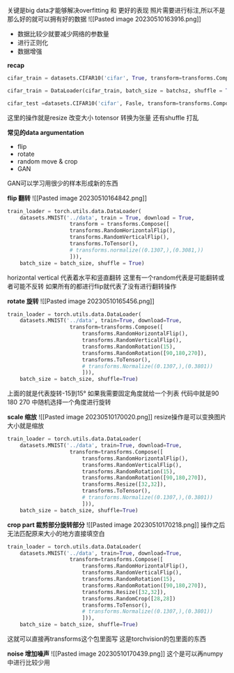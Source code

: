 关键是big data才能够解决overfitting 和 更好的表现
照片需要进行标注,所以不是那么好的就可以拥有好的数据
![[Pasted image 20230510163916.png]]
- 数据比较少就要减少网络的参数量
- 进行正则化
- 数据增强

**recap**
```python
cifar_train = datasets.CIFAR10('cifar', True, transform=transforms.Compose([transforms.Resize((32,32)), transforms.ToTensor()]), download=True

cifar_train = DataLoader(cifar_train, batch_size = batchsz, shuffle = True)

cifar_test =datasets.CIFAR10('cifar', Fasle, transform=transforms.Compose([transforms.Resize((32,32)),transforms.ToTensor()]), download = True)
```
这里的操作就是resize 改变大小
totensor 转换为张量
还有shuffle 打乱

**常见的data argumentation**
- flip
- rotate
- random move & crop
- GAN

GAN可以学习用很少的样本形成新的东西

**flip 翻转**
![[Pasted image 20230510164842.png]]
```python
train_loader = torch.utils.data.DataLoader(
	datasets.MNIST('../data', train = True, download = True,
					transform = transforms.Compose([
					transforms.RandomHorizontalFlip(),
					transforms.RandomVerticalFlip(),
					transforms.ToTensor(),
					# transforms.normalize((0.1307,),(0.3081,))
					])),
	batch_size = batch_size, shuffle = True)
```
horizontal
vertical
代表着水平和竖直翻转
这里有一个random代表是可能翻转或者可能不反转
如果所有的都进行flip就代表了没有进行翻转操作

**rotate 旋转**
![[Pasted image 20230510165456.png]]
```python
train_loader = torch.utils.data.DataLoader(
	datasets.MNIST('../data', train=True, download=True,
					transform=transforms.Compose([
						transforms.RandomHorizontalFlip(),
						transforms.RandomVerticalFlip(),
						transforms.RandomRotation(15),
						transforms.RandomRotation([90,180,270]),
						transforms.ToTensor(),
						# transforms.Normalize((0.1307,),(0.3801))
						])),
	batch_size = batch_size, shuffle=True)
```
上面的就是代表旋转-15到15°
如果我需要固定角度就给一个列表
代码中就是90 180 270 中随机选择一个角度进行旋转


**scale 缩放**
![[Pasted image 20230510170020.png]]
resize操作是可以变换图片大小就是缩放
```python
train_loader = torch.utils.data.DataLoader(
	datasets.MNIST('../data', train=True, download=True,
					transform=transforms.Compose([
						transforms.RandomHorizontalFlip(),
						transforms.RandomVerticalFlip(),
						transforms.RandomRotation(15),
						transforms.RandomRotation([90,180,270]),
						transforms.Resize([32,32]),
						transforms.ToTensor(),
						# transforms.Normalize((0.1307,),(0.3801))
						])),
	batch_size = batch_size, shuffle=True)
```


**crop part 裁剪部分旋转部分**
![[Pasted image 20230510170218.png]]
操作之后无法匹配原来大小的地方直接填空白
```python
train_loader = torch.utils.data.DataLoader(
	datasets.MNIST('../data', train=True, download=True,
					transform=transforms.Compose([
						transforms.RandomHorizontalFlip(),
						transforms.RandomVerticalFlip(),
						transforms.RandomRotation(15),
						transforms.RandomRotation([90,180,270]),
						transforms.Resize([32,32]),
						transforms.RandomCrop([28,28])
						transforms.ToTensor(),
						# transforms.Normalize((0.1307,),(0.3801))
						])),
	batch_size = batch_size, shuffle=True)
```
这就可以直接再transforms这个包里面写
这是torchvision的包里面的东西

**noise 增加噪声**
![[Pasted image 20230510170439.png]]
这个是可以再numpy中进行比较少用
